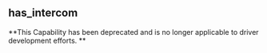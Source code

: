 ## has\_intercom

**This Capability has been deprecated and is no longer applicable to driver development efforts. **


